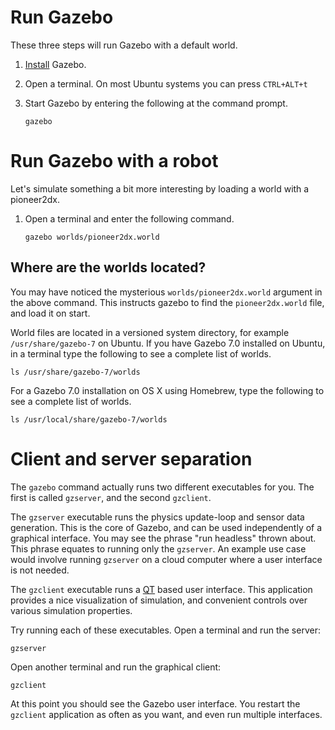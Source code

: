 # Run Gazebo

These three steps will run Gazebo with a default world.

1. [Install]( http://gazebosim.org/tutorials?cat=install) Gazebo.

2. Open a terminal. On most Ubuntu systems you can press `CTRL+ALT+t`

3. Start Gazebo by entering the following at the command prompt.

    ~~~
    gazebo
    ~~~

# Run Gazebo with a robot

Let's simulate something a bit more interesting by loading a world with a pioneer2dx.

1. Open a terminal and enter the following command.

    ~~~
    gazebo worlds/pioneer2dx.world
    ~~~

## Where are the worlds located?

You may have noticed the mysterious `worlds/pioneer2dx.world` argument in the above command. This instructs gazebo to find the `pioneer2dx.world` file, and load it on start.

World files are located in a versioned system directory, for example `/usr/share/gazebo-7` on Ubuntu.  If you have Gazebo 7.0 installed on Ubuntu, in a terminal type the following to see a complete list of worlds.

~~~
ls /usr/share/gazebo-7/worlds
~~~

For a Gazebo 7.0 installation on OS X using Homebrew, type the following to see a complete list of worlds.

~~~
ls /usr/local/share/gazebo-7/worlds
~~~

# Client and server separation

The `gazebo` command actually runs two different executables for you. The
first is called `gzserver`, and the second `gzclient`.

The `gzserver` executable runs the physics update-loop and sensor data
generation. This is the core of Gazebo, and can be used independently of a
graphical interface. You may see the phrase "run headless" thrown about. 
This phrase equates to running only the `gzserver`. An example
use case would involve running `gzserver` on a cloud computer where a user
interface is not needed.

The `gzclient` executable runs a [QT](http://qt-project.org) based user
interface. This application provides a nice visualization of simulation, and
convenient controls over various simulation properties.

Try running each of these executables. Open a terminal and run the server:

~~~
gzserver
~~~

Open another terminal and run the graphical client:

~~~
gzclient
~~~

At this point you should see the Gazebo user interface. You restart the
`gzclient` application as often as you want, and even run multiple
interfaces.
